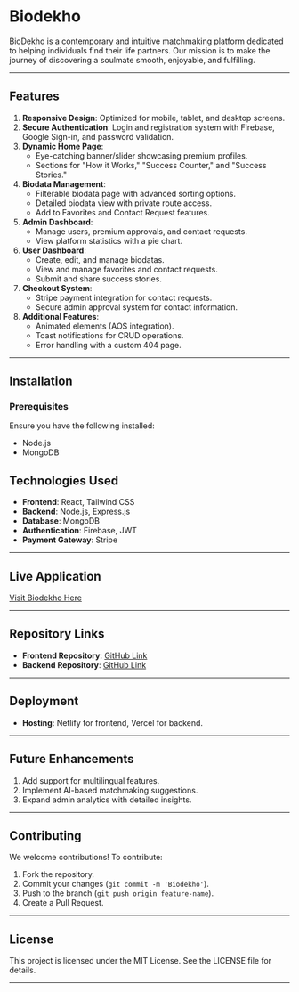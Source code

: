 # Biodekho

BioDekho is a contemporary and intuitive matchmaking platform dedicated to helping individuals find their life partners. Our mission is to make the journey of discovering a soulmate smooth, enjoyable, and fulfilling.

---

## Features

1. **Responsive Design**: Optimized for mobile, tablet, and desktop screens.
2. **Secure Authentication**: Login and registration system with Firebase, Google Sign-in, and password validation.
3. **Dynamic Home Page**:
   - Eye-catching banner/slider showcasing premium profiles.
   - Sections for "How it Works," "Success Counter," and "Success Stories."
4. **Biodata Management**:
   - Filterable biodata page with advanced sorting options.
   - Detailed biodata view with private route access.
   - Add to Favorites and Contact Request features.
5. **Admin Dashboard**:
   - Manage users, premium approvals, and contact requests.
   - View platform statistics with a pie chart.
6. **User Dashboard**:
   - Create, edit, and manage biodatas.
   - View and manage favorites and contact requests.
   - Submit and share success stories.
7. **Checkout System**:
   - Stripe payment integration for contact requests.
   - Secure admin approval system for contact information.
8. **Additional Features**:
   - Animated elements (AOS integration).
   - Toast notifications for CRUD operations.
   - Error handling with a custom 404 page.

---

## Installation

### Prerequisites

Ensure you have the following installed:

- Node.js
- MongoDB

## Technologies Used

- **Frontend**: React, Tailwind CSS
- **Backend**: Node.js, Express.js
- **Database**: MongoDB
- **Authentication**: Firebase, JWT
- **Payment Gateway**: Stripe

---

## Live Application

[Visit Biodekho Here](https://biodekho.netlify.app/)

---

## Repository Links

- **Frontend Repository**: [GitHub Link](https://github.com/devmilon923/Biodekho-Frontend)
- **Backend Repository**: [GitHub Link](https://github.com/devmilon923/Biodekho-Backend)

---

## Deployment

- **Hosting**: Netlify for frontend, Vercel for backend.

---

## Future Enhancements

1. Add support for multilingual features.
2. Implement AI-based matchmaking suggestions.
3. Expand admin analytics with detailed insights.

---

## Contributing

We welcome contributions! To contribute:

1. Fork the repository.
2. Commit your changes (`git commit -m 'Biodekho'`).
3. Push to the branch (`git push origin feature-name`).
4. Create a Pull Request.

---

## License

This project is licensed under the MIT License. See the LICENSE file for details.

---
